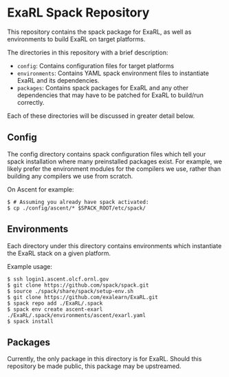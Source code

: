 # ExaRL Spack Repository

This repository contains the spack package for ExaRL, as well as environments
to build ExaRL on target platforms.

The directories in this repository with a brief description:

- `config`: Contains configuration files for target platforms
- `environments`: Contains YAML spack environment files to instantiate ExaRL
    and its dependencies.
- `packages`: Contains spack packages for ExaRL and any other dependencies that
    may have to be patched for ExaRL to build/run correctly.

Each of these directories will be discussed in greater detail below.

## Config

The config directory contains spack configuration files which tell your spack
installation where many preinstalled packages exist. For example, we likely
prefer the environment modules for the compilers we use, rather than building
any compilers we use from scratch.

On Ascent for example:

```console
$ # Assuming you already have spack activated:
$ cp ./config/ascent/* $SPACK_ROOT/etc/spack/
```

## Environments

Each directory under this directory contains environments which instantiate the
ExaRL stack on a given platform.

Example usage:
```console
$ ssh login1.ascent.olcf.ornl.gov
$ git clone https://github.com/spack/spack.git
$ source ./spack/share/spack/setup-env.sh
$ git clone https://github.com/exalearn/ExaRL.git
$ spack repo add ./ExaRL/.spack
$ spack env create ascent-exarl ./ExaRL/.spack/environments/ascent/exarl.yaml
$ spack install
```

## Packages

Currently, the only package in this directory is for ExaRL. Should this
repository be made public, this package may be upstreamed.
